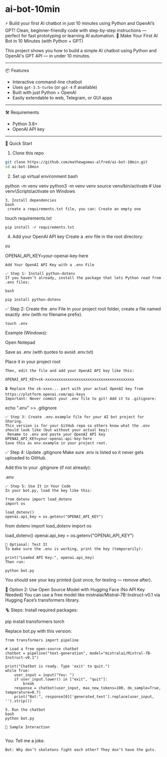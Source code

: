 # ai-bot-10min
⚡ Build your first AI chatbot in just 10 minutes using Python and OpenAI’s GPT! Clean, beginner-friendly code with step-by-step instructions — perfect for fast prototyping or learning AI automation.
 🤖 Make Your First AI Bot in 10 Minutes (with Python + GPT)

This project shows you how to build a simple AI chatbot using Python and OpenAI's GPT API — in under 10 minutes.

---

 📦 Features

- Interactive command-line chatbot
- Uses `gpt-3.5-turbo` (or `gpt-4` if available)
- Built with just Python + OpenAI
- Easily extendable to web, Telegram, or GUI apps

---

 🛠️ Requirements

- Python 3.8+
- OpenAI API key

---

 🚀 Quick Start

 1. Clone this repo

```bash
git clone https://github.com/mathewgomas-alfred/ai-bot-10min.git
cd ai-bot-10min
```
2. Set up virtual environment
bash

python -m venv venv
python3 -m venv venv
source venv/bin/activate  # Use venv\Scripts\activate on Windows

```
3. Install dependencies
bash
 create a requirements.txt file, you can: Create an empty one
```
 touch requirements.txt
 
```
pip install -r requirements.txt

```
4. Add your OpenAI API key
Create a .env file in the root directory:

ini

OPENAI_API_KEY=your-openai-key-here
```
Add Your OpenAI API Key with a .env File

✅ Step 1: Install python-dotenv
If you haven’t already, install the package that lets Python read from .env files:

bash

pip install python-dotenv

```
✅ Step 2: Create the .env File
In your project root folder, create a file named exactly .env (with no filename prefix).

```
touch .env

```
Example (Windows):

Open Notepad

Save as .env (with quotes to avoid .env.txt)

Place it in your project root

```
Then, edit the file and add your OpenAI API key like this:

OPENAI_API_KEY=sk-xxxxxxxxxxxxxxxxxxxxxxxxxxxxxxxxxxxxxxxx

🔒 Replace the sk-xxxx... part with your actual OpenAI key from https://platform.openai.com/api-keys
Important: Never commit your .env file to git! Add it to .gitignore:
```
echo ".env" >> .gitignore
```
✅ Step 3: Create .env.example file for your AI bot project for Sharing.
This version is for your GitHub repo so others know what the .env should look like (but without your actual key):
 Rename to .env and paste your OpenAI API key
OPENAI_API_KEY=your-openai-api-key-here
Save this as env.example in your project root.

```
✅ Step 4: Update .gitignore
Make sure .env is listed so it never gets uploaded to GitHub.

Add this to your .gitignore (if not already):

.env
```
✅ Step 5: Use It in Your Code
In your bot.py, load the key like this:

from dotenv import load_dotenv
import os

load_dotenv()
openai.api_key = os.getenv("OPENAI_API_KEY")
```
from dotenv import load_dotenv
import os

load_dotenv()
openai.api_key = os.getenv("OPENAI_API_KEY")
```
🧪 Optional: Test It
To make sure the .env is working, print the key (temporarily):

print("Loaded API Key:", openai.api_key)
Then run:

python bot.py
```
You should see your key printed (just once, for testing — remove after).

🔁 Option 2: Use Open Source Model with Hugging Face (No API Key Needed)
You can use a free model like mistralai/Mistral-7B-Instruct-v0.1 via Hugging Face’s transformers library.

🪜 Steps:
Install required packages:

pip install transformers torch

Replace bot.py with this version:
```
from transformers import pipeline

# Load a free open-source chatbot
chatbot = pipeline("text-generation", model="mistralai/Mistral-7B-Instruct-v0.1")

print("Chatbot is ready. Type 'exit' to quit.")
while True:
    user_input = input("You: ")
    if user_input.lower() in ["exit", "quit"]:
        break
    response = chatbot(user_input, max_new_tokens=100, do_sample=True, temperature=0.7)
    print("Bot:", response[0]['generated_text'].replace(user_input, '').strip())
```
```
5. Run the chatbot
bash
python bot.py

🧠 Sample Interaction


```
You: Tell me a joke.
```
Bot: Why don’t skeletons fight each other? They don’t have the guts.
```

